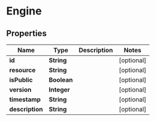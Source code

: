 
# Engine

## Properties
Name | Type | Description | Notes
------------ | ------------- | ------------- | -------------
**id** | **String** |  |  [optional]
**resource** | **String** |  |  [optional]
**isPublic** | **Boolean** |  |  [optional]
**version** | **Integer** |  |  [optional]
**timestamp** | **String** |  |  [optional]
**description** | **String** |  |  [optional]




